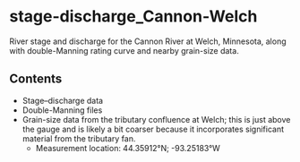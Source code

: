 # stage-discharge_Cannon-Welch

 River stage and discharge for the Cannon River at Welch, Minnesota, along with double-Manning rating curve and nearby grain-size data.

 ## Contents

 * Stage&ndash;discharge data
 * Double-Manning files
 * Grain-size data from the tributary confluence at Welch; this is just above the gauge and is likely a bit coarser because it incorporates significant material from the tributary fan.
   * Measurement location: 44.35912&deg;N; -93.25183&deg;W
 
